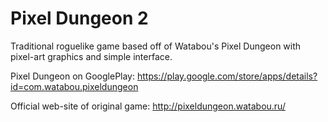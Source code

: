 Pixel Dungeon 2
===============

Traditional roguelike game based off of Watabou's Pixel Dungeon with pixel-art graphics and simple interface.

Pixel Dungeon on GooglePlay: 
https://play.google.com/store/apps/details?id=com.watabou.pixeldungeon

Official web-site of original game: 
http://pixeldungeon.watabou.ru/
